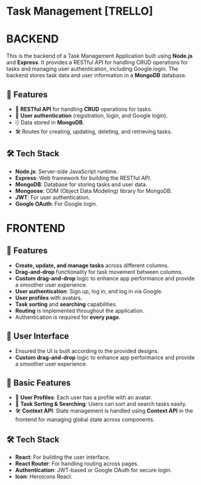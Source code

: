 Task Management [TRELLO]
===================
**BACKEND**
===================
This is the backend of a Task Management Application built using **Node.js** and **Express**. It provides a RESTful API for handling CRUD operations for tasks and managing user authentication, including Google login. The backend stores task data and user information in a **MongoDB** database.

🚀 Features
-----------

-   🔄 **RESTful API** for handling **CRUD** operations for tasks.
-   🔑 **User authentication** (registration, login, and Google login).
-   🗄️ Data stored in **MongoDB**.
-   🛠️ Routes for creating, updating, deleting, and retrieving tasks.

🛠️ Tech Stack
--------------

-   **Node.js**: Server-side JavaScript runtime.
-   **Express**: Web framework for building the RESTful API.
-   **MongoDB**: Database for storing tasks and user data.
-   **Mongoose**: ODM (Object Data Modeling) library for MongoDB.
-   **JWT**: For user authentication.
-   **Google OAuth**: For Google login.


**FRONTEND**
===================

🌟 Features
-----------

-   **Create, update, and manage tasks** across different columns.
-   **Drag-and-drop** functionality for task movement between columns.
-   **Custom drag-and-drop** logic to enhance app performance and provide a smoother user experience.
-   **User authentication**: Sign up, log in, and log in via Google.
-   **User profiles** with avatars.
-   **Task sorting** and **searching** capabilities.
-   **Routing** is implemented throughout the application.
-   Authentication is required for **every page**.
  

🎨 User Interface
-----------------

-   Ensured the UI is built according to the provided designs.
-   **Custom drag-and-drop** logic to enhance app performance and provide a smoother user experience.

🚀 Basic Features
-----------------

-   🔐 **User Profiles**: Each user has a profile with an avatar.
-   🔄 **Task Sorting & Searching**: Users can sort and search tasks easily.
-   🛠️ **Context API**: State management is handled using **Context API** in the frontend for managing global state across components.

🛠️ Tech Stack
--------------

-   **React**: For building the user interface.
-   **React Router**: For handling routing across pages.
-   **Authentication**: JWT-based or Google OAuth for secure login.
-   **Icon**: Heroicons React.
